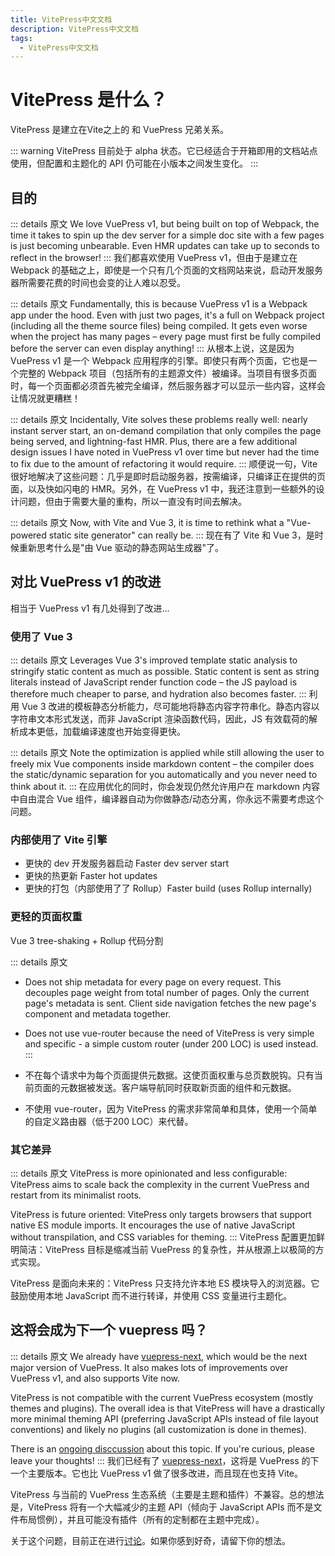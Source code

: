 ```yaml
---
title: VitePress中文文档
description: VitePress中文文档
tags: 
  - VitePress中文文档
---
```


# VitePress 是什么？

VitePress 是建立在Vite之上的 和 VuePress 兄弟关系。

::: warning
VitePress 目前处于 alpha 状态。它已经适合于开箱即用的文档站点使用，但配置和主题化的 API 仍可能在小版本之间发生变化。
:::

## 目的

::: details 原文
We love VuePress v1, but being built on top of Webpack, the time it takes to spin up the dev server for a simple doc site with a few pages is just becoming unbearable. Even HMR updates can take up to seconds to reflect in the browser!
:::
我们都喜欢使用 VuePress v1，但由于是建立在 Webpack 的基础之上，即使是一个只有几个页面的文档网站来说，启动开发服务器所需要花费的时间也会变的让人难以忍受。

::: details 原文
Fundamentally, this is because VuePress v1 is a Webpack app under the hood. Even with just two pages, it's a full on Webpack project (including all the theme source files) being compiled. It gets even worse when the project has many pages – every page must first be fully compiled before the server can even display anything!
:::
从根本上说，这是因为 VuePress v1 是一个 Webpack 应用程序的引擎。即使只有两个页面，它也是一个完整的 Webpack 项目（包括所有的主题源文件）被编译。当项目有很多页面时，每一个页面都必须首先被完全编译，然后服务器才可以显示一些内容，这样会让情况就更糟糕！

::: details 原文
Incidentally, Vite solves these problems really well: nearly instant server start, an on-demand compilation that only compiles the page being served, and lightning-fast HMR. Plus, there are a few additional design issues I have noted in VuePress v1 over time but never had the time to fix due to the amount of refactoring it would require.
:::
顺便说一句，Vite 很好地解决了这些问题：几乎是即时启动服务器，按需编译，只编译正在提供的页面，以及快如闪电的 HMR。另外，在 VuePress v1 中，我还注意到一些额外的设计问题，但由于需要大量的重构，所以一直没有时间去解决。

::: details 原文
Now, with Vite and Vue 3, it is time to rethink what a "Vue-powered static site generator" can really be.
:::
现在有了 Vite 和 Vue 3，是时候重新思考什么是"由 Vue 驱动的静态网站生成器"了。

## 对比 VuePress v1 的改进

相当于 VuePress v1 有几处得到了改进...

### 使用了 Vue 3

::: details 原文
Leverages Vue 3's improved template static analysis to stringify static content as much as possible. Static content is sent as string literals instead of JavaScript render function code – the JS payload is therefore much cheaper to parse, and hydration also becomes faster.
:::
利用 Vue 3 改进的模板静态分析能力，尽可能地将静态内容字符串化。静态内容以字符串文本形式发送，而非 JavaScript 渲染函数代码，因此，JS 有效载荷的解析成本更低，加载编译速度也开始变得更快。

::: details 原文
Note the optimization is applied while still allowing the user to freely mix Vue components inside markdown content – the compiler does the static/dynamic separation for you automatically and you never need to think about it.
:::
在应用优化的同时，你会发现仍然允许用户在 markdown 内容中自由混合 Vue 组件，编译器自动为你做静态/动态分离，你永远不需要考虑这个问题。

### 内部使用了 Vite 引擎

* 更快的 dev 开发服务器启动 Faster dev server start
* 更快的热更新 Faster hot updates
* 更快的打包（内部使用了了 Rollup）Faster build (uses Rollup internally)

### 更轻的页面权重

Vue 3 tree-shaking + Rollup 代码分割

::: details 原文
* Does not ship metadata for every page on every request. This decouples page weight from total number of pages. Only the current page's metadata is sent. Client side navigation fetches the new page's component and metadata together.
* Does not use vue-router because the need of VitePress is very simple and specific - a simple custom router (under 200 LOC) is used instead.
:::
* 不在每个请求中为每个页面提供元数据。这使页面权重与总页数脱钩。只有当前页面的元数据被发送。客户端导航同时获取新页面的组件和元数据。

* 不使用 vue-router，因为 VitePress 的需求非常简单和具体，使用一个简单的自定义路由器（低于200 LOC）来代替。

### 其它差异

::: details 原文
VitePress is more opinionated and less configurable: VitePress aims to scale back the complexity in the current VuePress and restart from its minimalist roots.

VitePress is future oriented: VitePress only targets browsers that support native ES module imports. It encourages the use of native JavaScript without transpilation, and CSS variables for theming.
:::
VitePress 配置更加鲜明简洁：VitePress 目标是缩减当前 VuePress 的复杂性，并从根源上以极简的方式实现。

VitePress 是面向未来的：VitePress 只支持允许本地 ES 模块导入的浏览器。它鼓励使用本地 JavaScript 而不进行转译，并使用 CSS 变量进行主题化。

## 这将会成为下一个 vuepress 吗？

::: details 原文
We already have [vuepress-next](https://github.com/vuepress/vuepress-next), which would be the next major version of VuePress. It also makes lots of improvements over VuePress v1, and also supports Vite now.

VitePress is not compatible with the current VuePress ecosystem (mostly themes and plugins). The overall idea is that VitePress will have a drastically more minimal theming API (preferring JavaScript APIs instead of file layout conventions) and likely no plugins (all customization is done in themes).

There is an [ongoing disccussion](https://github.com/vuejs/vitepress/discussions/548) about this topic. If you're curious, please leave your thoughts!
:::
我们已经有了 [vuepress-next](https://github.com/vuepress/vuepress-next)，这将是 VuePress 的下一个主要版本。它也比 VuePress v1 做了很多改进，而且现在也支持 Vite。

VitePress 与当前的 VuePress 生态系统（主要是主题和插件）不兼容。总的想法是，VitePress 将有一个大幅减少的主题 API（倾向于 JavaScript APIs 而不是文件布局惯例），并且可能没有插件（所有的定制都在主题中完成）。

关于这个问题，目前正在进行[讨论](https://github.com/vuejs/vitepress/discussions/548)。如果你感到好奇，请留下你的想法。